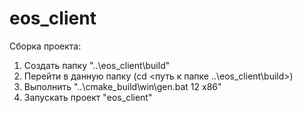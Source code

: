eos_client
==========
Сборка проекта:
1. Создать папку "..\eos_client\build"
2. Перейти в данную папку (cd <путь к папке ..\eos_client\build>)
3. Выполнить "..\cmake_build\win\gen.bat 12 x86"
4. Запускать проект "eos_client"
